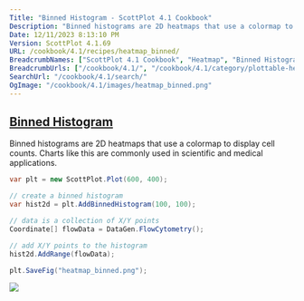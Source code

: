 ```yaml
---
Title: "Binned Histogram - ScottPlot 4.1 Cookbook"
Description: "Binned histograms are 2D heatmaps that use a colormap to display cell counts. Charts like this are commonly used in scientific and medical applications."
Date: 12/11/2023 8:13:10 PM
Version: ScottPlot 4.1.69
URL: /cookbook/4.1/recipes/heatmap_binned/
BreadcrumbNames: ["ScottPlot 4.1 Cookbook", "Heatmap", "Binned Histogram"]
BreadcrumbUrls: ["/cookbook/4.1/", "/cookbook/4.1/category/plottable-heatmap", "/cookbook/4.1/recipes/heatmap_binned/"]
SearchUrl: "/cookbook/4.1/search/"
OgImage: "/cookbook/4.1/images/heatmap_binned.png"
---
```


<h2><a id='binned-histogram' href='/cookbook/4.1/recipes/heatmap_binned/'>Binned Histogram</a></h2>

Binned histograms are 2D heatmaps that use a colormap to display cell counts. Charts like this are commonly used in scientific and medical applications.

```cs
var plt = new ScottPlot.Plot(600, 400);

// create a binned histogram
var hist2d = plt.AddBinnedHistogram(100, 100);

// data is a collection of X/Y points
Coordinate[] flowData = DataGen.FlowCytometry();

// add X/Y points to the histogram
hist2d.AddRange(flowData);

plt.SaveFig("heatmap_binned.png");
```

<img src='../../images/heatmap_binned.png' class='d-block mx-auto my-5' />


